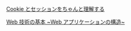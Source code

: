 [Cookie とセッションをちゃんと理解する](https://qiita.com/hththt/items/07136ad74127999df271)

[Web 技術の基本 ~Web アプリケーションの構造~](https://qiita.com/mk185/items/e914683410fd4ecaf0af)
